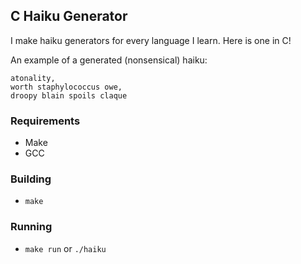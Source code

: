 ## C Haiku Generator

I make haiku generators for every language I learn. Here is one in C!

An example of a generated (nonsensical) haiku:

    atonality,
    worth staphylococcus owe,
    droopy blain spoils claque

### Requirements

- Make
- GCC

### Building

- `make`

### Running

- `make run` or `./haiku`

